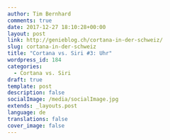 ```yaml
---
author: Tim Bernhard
comments: true
date: 2017-12-27 18:10:28+00:00
layout: post
link: http://genieblog.ch/cortana-in-der-schweiz/
slug: cortana-in-der-schweiz
title: "Cortana vs. Siri #3: Uhr"
wordpress_id: 184
categories:
  - Cortana vs. Siri
draft: true
template: post
description: false
socialImage: /media/socialImage.jpg
extends: _layouts.post
language: de
translations: false
cover_image: false
---
```

